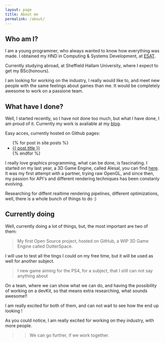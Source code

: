 ```yaml
---
layout: page
title: About me
permalink: /about/
---
```


## Who am I?

I am a young programmer, who always wanted to know how everything was made.
I obtained my HND in Computing & Systems Development, at [ESAT](http://www.esat.es/).

Currently studying abroad, at Sheffield Hallam University, where I expect to get my BSc(honours).

I am looking for working on the industry, I really would like to, and meet new people 
with the same feelings about games than me. It would be completely awesome to work on a passione team.

## What have I done?

Well, I started recently, so I have not done too much, but what I have done, I am proud of it.
Currently my work is avaliable at my [blog](http://unyankee.github.io/).

Easy acces, currently hosted on Github pages: 
<ul>
  {% for post in site.posts %}
    <li>
      <a href="{{ post.url }}">{{ post.title }}</a>
    </li>
  {% endfor %}
</ul>



I really love graphics programming, what can be done, is fascinating.
I started on my last year, a 3D Game Engine, called Alesal, you can find [here](https://unyankee.github.io/2018/06/15/Alesal.html).
It was my first attempt with a partner, trying raw OpenGL, and since then, my passion for API's and different rendering techniques 
has been constanly evolving.

Researching for diffent realtime rendering pipelines, different optimizations, well, there is a whole bunch of things to do :)


## Currently doing

Well, currently doing a lot of things, but, the most important are two of them:

> My first Open Source project, hosted on GitHub, a WIP 3D Game Engine called OutterSpace.

 I will use to test all the tings I could on my free time, but it will be used as well for another subject.

> I new game aiming for the PS4, for a subject, that I still can not say anything about

On a team, where we can show what we can do, and having the possibility of working on a devKit, so that means extra researching, what 
sounds awesome!! 

I am really excited for both of them, and can not wait to see how the end up looking !

As you could notice, I am really excited for working on they industry, with more people.

>> We can go further, if we work together.

